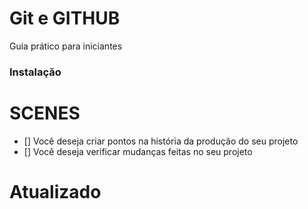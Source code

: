 # Git e GITHUB

Guia prático para iniciantes 

### Instalação


# SCENES 
 - [] Você deseja criar pontos na história da produção  do seu projeto
 - [] Você deseja verificar mudanças feitas no seu projeto

 # Atualizado